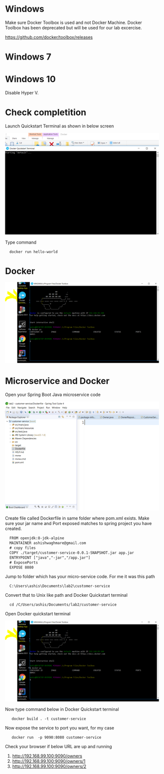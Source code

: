 # Windows

Make sure Docker Toolbox is used and not Docker Machine. Docker Toolbox has been deprecated but will be used for our lab excercise.

https://github.com/docker/toolbox/releases

# Windows 7

# Windows 10

Disable Hyper V.


# Check completition

Launch Quickstart Terminal as shown in below screen

![Launch](images/dk-5.PNG)


Type command 

      docker run hello-world
    
# Docker

![Launch](images/dck-fin.PNG)

# Microservice and Docker

Open your Spring Boot Java microservice code 

![Eclipse](images/dck-eclipse.PNG)

Create file called Dockerfile in same folder where pom.xml exists.
Make sure your jar name and Port exposed matches to spring project you have created.

      FROM openjdk:8-jdk-alpine
      MAINTAINER ashishwaghmare@gmail.com
      # copy files
      COPY ./target/customer-service-0.0.1-SNAPSHOT.jar app.jar 
      ENTRYPOINT ["java","-jar","/app.jar"]
      # ExposePorts
      EXPOSE 8080

Jump to folder which has your micro-service code. For me it was this path

      C:\Users\ashis\Documents\lab2\customer-service

Convert that to Unix like path and Docker Quickstart terminal

      cd /C/Users/ashis/Documents/lab2/customer-service
 
 Open Docker quickstart terminal
 
 ![Launch](images/dck-fin.PNG)
      
Now type command below in Docker Quickstart terminal
      
       docker build . -t customer-service
       
 Now expose the service to port you want, for my case 
 
       docker run  -p 9090:8080 customer-service
       
       
 Check your browser if below URL are up and running 
      
1. http://192.168.99.100:9090/owners
1. http://192.168.99.100:9090/owners/1
1. http://192.168.99.100:9090/owners/2
       

      
